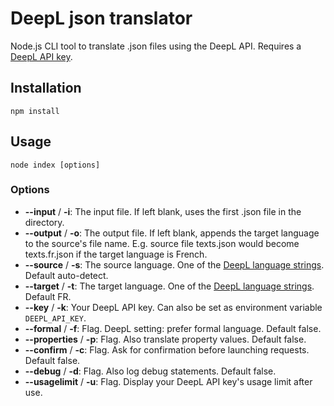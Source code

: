 # DeepL json translator

Node.js CLI tool to translate .json files using the DeepL API. Requires a [DeepL API key](https://www.deepl.com/nl/docs-api/).

## Installation

    npm install

## Usage

    node index [options]

### Options

- **--input** / **-i**: The input file. If left blank, uses the first .json file in the directory.
- **--output** / **-o**: The output file. If left blank, appends the target language to the source's file name. E.g. source file texts.json would become texts.fr.json if the target language is French.
- **--source** / **-s**: The source language. One of the [DeepL language strings](https://www.deepl.com/docs-api/translating-text/request/). Default auto-detect.
- **--target** / **-t**: The target language. One of the [DeepL language strings](https://www.deepl.com/docs-api/translating-text/request/). Default FR.
- **--key** / **-k**: Your DeepL API key. Can also be set as environment variable `DEEPL_API_KEY`.
- **--formal** / **-f**: Flag. DeepL setting: prefer formal language. Default false.
- **--properties** / **-p**: Flag. Also translate property values. Default false.
- **--confirm** / **-c**: Flag. Ask for confirmation before launching requests. Default false.
- **--debug** / **-d**: Flag. Also log debug statements. Default false.
- **--usagelimit** / **-u**: Flag. Display your DeepL API key's usage limit after use.